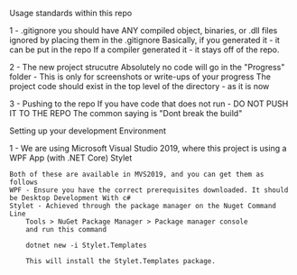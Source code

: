 Usage standards within this repo

1 - .gitignore
	you should have ANY compiled object, binaries, or .dll files ignored by placing them in the .gitignore
	Basically, if you generated it - it can be put in the repo
	If a compiler generated it - it stays off of the repo.

2 - The new project strucutre
	Absolutely no code will go in the "Progress" folder - This is only for screenshots or write-ups of your progress
	The project code should exist in the top level of the directory - as it is now 

3 - Pushing to the repo
	If you have code that does not run - DO NOT PUSH IT TO THE REPO
	The common saying is "Dont break the build"


Setting up your development Environment

1 - We are using Microsoft Visual Studio 2019, where this project is using
	a WPF App (with .NET Core)
	  Stylet

	Both of these are available in MVS2019, and you can get them as follows
	WPF - Ensure you have the correct prerequisites downloaded. It should be Desktop Development With c#
	Stylet - Achieved through the package manager on the Nuget Command Line
		Tools > NuGet Package Manager > Package manager console
		and run this command

		dotnet new -i Stylet.Templates

		This will install the Stylet.Templates package.